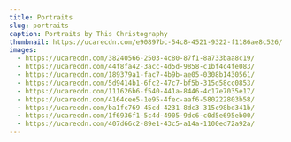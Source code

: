 ```yaml
---
title: Portraits
slug: portraits
caption: Portraits by This Christography
thumbnail: https://ucarecdn.com/e90897bc-54c8-4521-9322-f1186ae8c526/
images:
  - https://ucarecdn.com/38240566-2503-4c80-87f1-8a733baa8c19/
  - https://ucarecdn.com/44f8fa42-3acc-4d5d-9858-c1bf4c4fe083/
  - https://ucarecdn.com/189379a1-fac7-4b9b-ae05-0308b1430561/
  - https://ucarecdn.com/5d9414b1-6fc2-47c7-bf5b-315d58cc0853/
  - https://ucarecdn.com/111626b6-f540-441a-8446-4c17e7035e17/
  - https://ucarecdn.com/4164cee5-1e95-4fec-aaf6-580222803b58/
  - https://ucarecdn.com/ba1fc769-45cd-4231-8dc3-315c98bd341b/
  - https://ucarecdn.com/1f6936f1-5c4d-4905-9dc6-c0d5e695eb00/
  - https://ucarecdn.com/407d66c2-89e1-43c5-a14a-1100ed72a92a/
---
```

